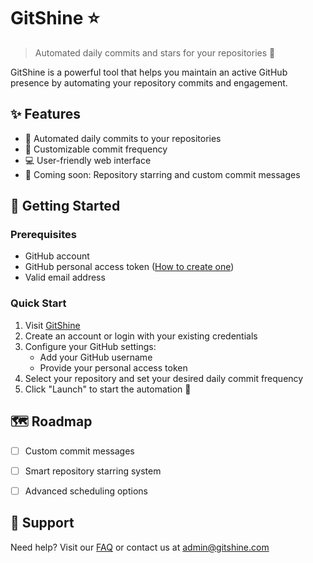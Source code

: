 # GitShine ⭐️

> Automated daily commits and stars for your repositories 🔁

GitShine is a powerful tool that helps you maintain an active GitHub presence by automating your repository commits and engagement.

## ✨ Features

- 🔄 Automated daily commits to your repositories
- 🎯 Customizable commit frequency
- 💻 User-friendly web interface
- 🌟 Coming soon: Repository starring and custom commit messages

## 🚀 Getting Started

### Prerequisites

- GitHub account
- GitHub personal access token ([How to create one](https://docs.github.com/en/authentication/keeping-your-account-and-data-secure/managing-your-personal-access-tokens))
- Valid email address

### Quick Start

1. Visit [GitShine](https://gitshine.com/)
2. Create an account or login with your existing credentials
3. Configure your GitHub settings:
   - Add your GitHub username
   - Provide your personal access token
4. Select your repository and set your desired daily commit frequency
5. Click "Launch" to start the automation 🚀

## 🗺️ Roadmap

- [ ] Custom commit messages
- [ ] Smart repository starring system
- [ ] Advanced scheduling options


## 🤝 Support

Need help? Visit our [FAQ](https://www.gitshine.com/faq) or contact us at admin@gitshine.com

